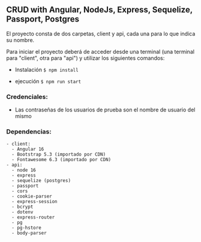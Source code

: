 
## CRUD with Angular, NodeJs, Express, Sequelize, Passport, Postgres

El proyecto consta de dos carpetas, client y api, cada una para lo que indica su nombre.

Para iniciar el proyecto deberá de acceder desde una terminal (una terminal para "client", otra para "api") y utilizar los siguientes comandos:

- Instalación
    `$ npm install`
    
- ejecución
    `$ npm run start`

### Credenciales:

- Las contraseñas de los usuarios de prueba son el nombre de usuario del mismo

### Dependencias: 
    - client:
      - Angular 16
      - Bootstrap 5.3 (importado por CDN)
      - Fontawesome 6.3 (importado por CDN)
    - api:
      - node 16
      - express 
      - sequelize (postgres)
      - passport
      - cors
      - cookie-parser
      - express-session
      - bcrypt
      - dotenv
      - express-router
      - pg
      - pg-hstore
      - body-parser